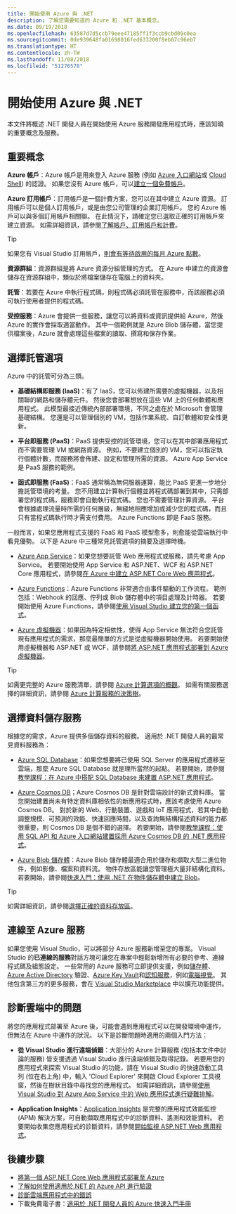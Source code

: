 ```yaml
---
title: 開始使用 Azure 與 .NET
description: 了解您需要知道的 Azure 和 .NET 基本概念。
ms.date: 09/19/2018
ms.openlocfilehash: 63587d7d5ccb79eee47185ff1f3ccb9cbd09c0ea
ms.sourcegitcommit: 0de939648fa01698016fed633200f8eb07c96eb7
ms.translationtype: HT
ms.contentlocale: zh-TW
ms.lasthandoff: 11/08/2018
ms.locfileid: "51276578"
---
```

# <a name="get-started-with-azure-and-net"></a>開始使用 Azure 與 .NET

本文件將概述 .NET 開發人員在開始使用 Azure 服務開發應用程式時，應該知曉的重要概念及服務。

## <a name="key-concepts"></a>重要概念

**Azure 帳戶**：Azure 帳戶是用來登入 Azure 服務 (例如 [Azure 入口網站](https://portal.azure.com)或 [Cloud Shell](https://shell.azure.com)) 的認證。 如果您沒有 Azure 帳戶，可以[建立一個免費帳戶](https://azure.microsoft.com/free/dotnet/)。

**Azure 訂用帳戶**：訂用帳戶是一個計費方案，您可以在其中建立 Azure 資源。 訂用帳戶可以是個人訂用帳戶，或是由您公司管理的企業訂用帳戶。 您的 Azure 帳戶可以與多個訂用帳戶相關聯。 在此情況下，請確定您已選取正確的訂用帳戶來建立資源。 如需詳細資訊，請參閱[了解帳戶、訂用帳戶和計費](https://docs.microsoft.com/azure/guides/developer/azure-developer-guide#understanding-accounts-subscriptions-and-billing)。

> [!TIP]
> 如果您有 Visual Studio 訂用帳戶，[則會有等待啟用的每月 Azure 點數](https://azure.microsoft.com/pricing/member-offers/credit-for-visual-studio-subscribers/)。

**資源群組**：資源群組是將 Azure 資源分組管理的方式。 在 Azure 中建立的資源會儲存在資源群組中，類似於將檔案儲存在電腦上的資料夾。

**託管**：若要在 Azure 中執行程式碼，則程式碼必須託管在服務中，而該服務必須可執行使用者提供的程式碼。

**受控服務**：Azure 會提供一些服務，讓您可以將資料或資訊提供給 Azure，然後 Azure 的實作會採取適當動作。 其中一個範例就是 Azure Blob 儲存體，當您提供檔案後，Azure 就會處理這些檔案的讀取、撰寫和保存作業。

## <a name="choosing-a-hosting-option"></a>選擇託管選項

Azure 中的託管可分為三類。

* **基礎結構即服務 (IaaS)**：有了 IaaS，您可以佈建所需要的虛擬機器，以及相關聯的網路和儲存體元件。 然後您會部署想放在這些 VM 上的任何軟體和應用程式。 此模型最接近傳統內部部署環境，不同之處在於 Microsoft 會管理基礎結構。 您還是可以管理個別的 VM，包括作業系統、自訂軟體和安全性更新。

* **平台即服務 (PaaS)**：PaaS 提供受控的託管環境，您可以在其中部署應用程式而不需要管理 VM 或網路資源。 例如，不要建立個別的 VM，您可以指定執行個體計數，而服務將會佈建、設定和管理所需的資源。 Azure App Service 是 PaaS 服務的範例。
  
* **函式即服務 (FaaS)**：FaaS 通常稱為無伺服器運算，能比 PaaS 更進一步地分擔託管環境的考量。 您不用建立計算執行個體並將程式碼部署到其中，只需部署您的程式碼，服務即會自動執行程式碼。 您也不需要管理計算資源。 平台會根據處理流量時所需的任何層級，無縫地相應增加或減少您的程式碼，而且只有當程式碼執行時才需支付費用。 Azure Functions 即是 FaaS 服務。

一般而言，如果您應用程式支援的 FaaS 和 PaaS 模型愈多，則愈能從雲端執行中看見優勢。 以下是 Azure 中三種常見託管選項的摘要及選擇時機。

* [Azure App Service](https://docs.microsoft.com/azure/app-service/app-service-value-prop-what-is)：如果您想要託管 Web 應用程式或服務，請先考慮 App Service。 若要開始使用 App Service 和 ASP.NET、WCF 和 ASP.NET Core 應用程式，請參閱[在 Azure 中建立 ASP.NET Core Web 應用程式](https://docs.microsoft.com/azure/app-service/app-service-web-get-started-dotnet)。

* [Azure Functions](https://docs.microsoft.com/azure/azure-functions/functions-overview)：Azure Functions 非常適合由事件驅動的工作流程。 範例包括：Webhook 的回應、佇列或 Blob 儲存體中的項目處理及計時器。 若要開始使用 Azure Functions，請參閱[使用 Visual Studio 建立您的第一個函式](https://docs.microsoft.com/azure/azure-functions/functions-create-your-first-function-visual-studio)。

* [Azure 虛擬機器](https://docs.microsoft.com/azure/virtual-machines/)：如果因為特定相依性，使得 App Service 無法符合您託管現有應用程式的需求，那麼最簡單的方式是從虛擬機器開始使用。 若要開始使用虛擬機器和 ASP.NET 或 WCF，請參閱[將 ASP.NET 應用程式部署到 Azure 虛擬機器](https://tutorials.visualstudio.com/aspnet-vm/intro)。

> [!TIP]
> 如需更完整的 Azure 服務清單，請參閱 [ Azure 計算選項的概觀](https://docs.microsoft.com/azure/architecture/guide/technology-choices/compute-overview#azure-compute-options)。 如需有關服務選擇的詳細資訊，請參閱 [Azure 計算服務的決策樹](https://docs.microsoft.com/azure/architecture/guide/technology-choices/compute-decision-tree)。

## <a name="choosing-a-data-storage-service"></a>選擇資料儲存服務

根據您的需求，Azure 提供多個儲存資料的服務。 適用於 .NET 開發人員的最常見資料服務為：

* [Azure SQL Database](https://docs.microsoft.com/azure/sql-database/)：如果您想要將已使用 SQL Server 的應用程式遷移至雲端，那麼 Azure SQL Database 就是理所當然的起點。 若要開始，請參閱[教學課程：在 Azure 中搭配 SQL Database 來建置 ASP.NET 應用程式](https://docs.microsoft.com/azure/app-service/app-service-web-tutorial-dotnet-sqldatabase)。

* [Azure Cosmos DB](https://docs.microsoft.com/azure/cosmos-db/)；Azure Cosmos DB 是針對雲端設計的新式資料庫。 當您開始建置尚未有特定資料庫相依性的新應用程式時，應該考慮使用 Azure Cosmos DB。 對於新的 Web、行動裝置、遊戲和 IoT 應用程式，若其中自動調整規模、可預測的效能、快速回應時間，以及查詢無結構描述資料的能力都很重要，則 Cosmos DB 是個不錯的選擇。 若要開始，請參閱[教學課程：使用 SQL API 和 Azure 入口網站建置採用 Azure Cosmos DB 的 .NET 應用程式](https://docs.microsoft.com/azure/cosmos-db/create-sql-api-dotnet)。

* [Azure Blob 儲存體](https://docs.microsoft.com/azure/storage/)：Azure Blob 儲存體最適合用於儲存和擷取大型二進位物件，例如影像、檔案和資料流。 物件存放區能讓您管理極大量非結構化資料。 若要開始，請參閱[快速入門：使用 .NET 在物件儲存體中建立 Blob](https://docs.microsoft.com/azure/storage/blobs/storage-quickstart-blobs-dotnet)。

> [!TIP]
> 如需詳細資訊，請參閱[選擇正確的資料存放區](https://docs.microsoft.com/azure/architecture/guide/technology-choices/data-store-overview)。

## <a name="connecting-to-azure-services"></a>連線至 Azure 服務

如果您使用 Visual Studio，可以將部分 Azure 服務新增至您的專案。  Visual Studio 的**已連線的服務**對話方塊可讓您在專案中輕鬆新增所有必要的參考、連線程式碼及組態設定。  一些常用的 Azure 服務可立即提供支援，例如[儲存體](/azure/vs-azure-tools-connected-services-storage)、[Azure Active Directory](/azure/active-directory/develop/vs-active-directory-add-connected-service) 驗證、[Azure Key Vault](/azure/key-vault/vs-key-vault-add-connected-service)和[認知服務](/azure/cognitive-services/)，例如[電腦視覺](/azure/cognitive-services/computer-vision/vs-computer-vision-connected-service)。  其他包含第三方的更多服務，會在 [Visual Studio Marketplace](https://marketplace.visualstudio.com/search?term=connected%20service&target=VS&category=Tools&vsVersion=&subCategory=All&sortBy=Relevance) 中以擴充功能提供。

## <a name="diagnosing-problems-in-the-cloud"></a>診斷雲端中的問題
將您的應用程式部署至 Azure 後，可能會遇到應用程式可以在開發環境中運作，但無法在 Azure 中運作的狀況。 以下是診斷問題時適用的兩個入門方法：

* **從 Visual Studio 進行遠端偵錯**：大部分的 Azure 計算服務 (包括本文件中討論的服務) 皆支援透過 Visual Studio 進行遠端偵錯及取得記錄。 若要用您的應用程式來探索 Visual Studio 的功能，請在 Visual Studio 的快速啟動工具列 (位在右上角) 中，輸入 'Cloud Explorer' 來開啟 Cloud Explorer 工具視窗，然後在樹狀目錄中尋找您的應用程式。 如需詳細資訊，請參閱[使用 Visual Studio 對 Azure App Service 中的 Web 應用程式進行疑難排解](https://docs.microsoft.com/azure/app-service/web-sites-dotnet-troubleshoot-visual-studio#remotedebug)。

* **Application Insights**：[Application Insights](https://docs.microsoft.com/azure/application-insights/) 是完整的應用程式效能監控 (APM) 解決方案，可自動擷取應用程式中的診斷資料、遙測和效能資料。 若要開始收集您應用程式的診斷資料，請參閱[開始監視 ASP.NET Web 應用程式](https://docs.microsoft.com/azure/application-insights/quick-monitor-portal)。

## <a name="next-steps"></a>後續步驟

* [將第一個 ASP.NET Core Web 應用程式部署至 Azure](https://docs.microsoft.com/azure/app-service/app-service-web-get-started-dotnet)
* [了解如何使用適用於.NET 的 Azure API 進行驗證](dotnet-sdk-azure-authenticate.md)
* [診斷雲端應用程式中的錯誤](https://blogs.msdn.microsoft.com/webdev/2018/02/07/diagnosing-errors-on-your-cloud-apps)
* 下載免費電子書：[適用於 .NET 開發人員的 Azure 快速入門手冊](https://www.microsoft.com/net/download/thank-you/azure-quick-start-ebook)
